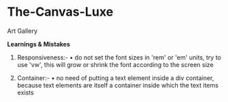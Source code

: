 # The-Canvas-Luxe
Art Gallery


<strong>Learnings & Mistakes</strong>
1. Responsiveness:-
   • do not set the font sizes in 'rem' or 'em' units, try to use 'vw', this will grow or shrink the font according to the screen size

2. Container:-
   • no need of putting a text element inside a div container, because text elements are itself a container inside which the text items exists
